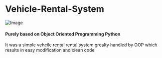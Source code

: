 # Vehicle-Rental-System

![Image](G:/BSE/img.png)

#### Purely based on Object Oriented Programming Python
It was a simple vehcile rental rental system grealty handled by OOP which results in easy modification and clean code
